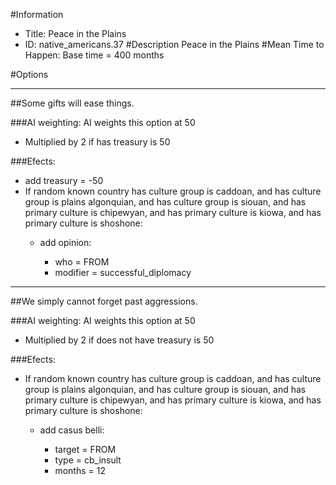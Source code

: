 #Information
 - Title: Peace in the Plains
 - ID: native_americans.37
#Description
Peace in the Plains
#Mean Time to Happen:
Base time = 400 months

#Options

___
##Some gifts will ease things.

###AI weighting:
AI weights this option at 50
 - Multiplied by 2 if has treasury is 50


###Efects:<ul><li>add treasury = -50</li><li>If random known country has culture group is caddoan, and has culture group is plains algonquian, and has culture group is siouan, and has primary culture is chipewyan, and has primary culture is kiowa, and has primary culture is shoshone:</li><ul><li>add opinion:</li><ul><li>who = FROM</li><li>modifier = successful_diplomacy</li></ul></ul></ul>

___
##We simply cannot forget past aggressions.

###AI weighting:
AI weights this option at 50
 - Multiplied by 2 if does not have treasury is 50


###Efects:<ul><li>If random known country has culture group is caddoan, and has culture group is plains algonquian, and has culture group is siouan, and has primary culture is chipewyan, and has primary culture is kiowa, and has primary culture is shoshone:</li><ul><li>add casus belli:</li><ul><li>target = FROM</li><li>type = cb_insult</li><li>months = 12</li></ul></ul></ul>
